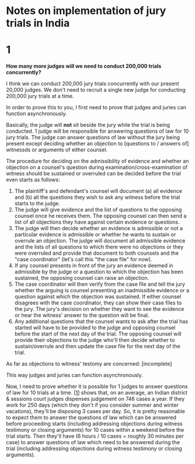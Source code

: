 # Notes on implementation of jury trials in India

# 1

**How many more judges will we need to conduct 200,000 trials concurrently?**

I think we can conduct 200,000 jury trials concurrently with our present 20,000 judges. We don't need to recruit a single new judge for conducting 200,000 jury trials at a time. 

In order to prove this to you, I first need to prove that judges and juries can function asynchronously.

Basically, the judge will **not** sit beside the jury while the trial is being conducted. 1 judge will be responsible for answering questions of law for 10 jury trials. The judge can answer questions of law without the jury being present except deciding whether an objection to [questions to / answers of] witnessds or arguments of either counsel. 

The procedure for deciding on the admissibility of evidence and whether an objection on a counsel's question during examination/cross-examination of witness should be sustained or overruled can be decided before the trial even starts as follows:

1. The plaintiff's and defendant's counsel will document (a) all evidence and (b) all the questions they wish to ask any witness before the trial starts to the judge. 
2. The judge will give evidence and the list of questions to the opposing counsel once he receives them. The opposing counsel can then send a list of all objections they have against certain evidence or questions. 
3. The judge will then decide whether an evidence is admissible or not a particular evidence is admissible or whether he wants to sustain or overrule an objection. The judge will document all admissible evidence and the lists of all questions to which there were no objections or they were overruled and provide that document to both counsels and the "case coordinator" (let's call this "the case file" for now).
4. If any counsel presents in front of the jury an evidence deemed in admissible by the judge or a question to which the objection has been sustained, the opposing counsel can raise an objection. 
5. The case coordinator will then verify from the case file and tell the jury whether the arguing is counsel presenting an inadmissible evidence or a question against which the objection was sustained. If either counsel disagrees with the case coordinator, they can show their case files to the jury. The jury's decision on whether they want to see the evidence or hear the witness' answer to the question will be final.
6. Any additional questions that the counsel wants to ask after the trial has started will have to be provided to the judge and opposing counsel before the start of the next day of the trial. The opposing counsel will provide their objections to the judge who'll then decide whether to sustain/overrule and then update the case file for the next day of the trial.

As far as objections to witness' testomy are concerned: [incomplete]

This way judges and juries can function asynchronously.

Now, I need to prove whether it is possible for 1 judges to answer questions of law for 10 trials at a time. [[1](https://www.indiabudget.gov.in/budget2019-20/economicsurvey/doc/vol1chapter/echap05_vol1.pdf)] shows that, on an average, an Indian district & sessions court judges dispenses judgement on 746 cases a year. If they work for 250 days (which they don't if you consider summer and winter vacations), they'll be disposing 3 cases per day. So, it is pretty reasonable to expect them to answer the questions of law which can be answered before proceeding starts (including addressing objections during witness testimony or closing arguments) for 10 cases within a weekend before the trial starts. Then they'll have (6 hours / 10 cases = roughly 30 minutes per case) to answer questions of law which need to be answered during the trial (including addressing objections during witness testimony or closing arguments).
